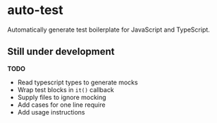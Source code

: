 # auto-test

Automatically generate test boilerplate for JavaScript and TypeScript.

## Still under development

**TODO**

- Read typescript types to generate mocks
- Wrap test blocks in `it()` callback
- Supply files to ignore mocking
- Add cases for one line require
- Add usage instructions
